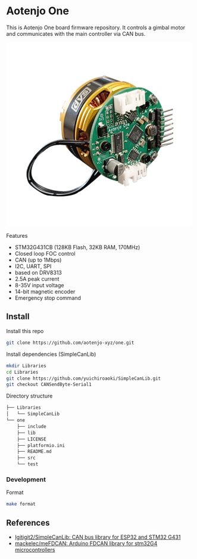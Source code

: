 # Aotenjo One
This is Aotenjo One board firmware repository. It controls a gimbal motor and communicates with the main controller via CAN bus.

<img src="/.github/images/aotenjo-one-and-be4108.png" alt="Aotenjo One" width="500"/>

Features
- STM32G431CB (128KB Flash, 32KB RAM, 170MHz)
- Closed loop FOC control
- CAN (up to 1Mbps)
- I2C, UART, SPI
- based on DRV8313
- 2.5A peak current
- 8-35V input voltage
- 14-bit magnetic encoder
- Emergency stop command


## Install

Install this repo
```bash
git clone https://github.com/aotenjo-xyz/one.git 
```

Install dependencies (SimpleCanLib)
```bash
mkdir Libraries
cd Libraries
git clone https://github.com/yuichiroaoki/SimpleCanLib.git
git checkout CANSendByte-Serial1
```


Directory structure
```bash
├── Libraries
│   └── SimpleCanLib
└── one
    ├── include
    ├── lib
    ├── LICENSE
    ├── platformio.ini
    ├── README.md
    ├── src
    └── test
```

### Development

Format
```bash
make format
```


## References

- [Igitigit2/SimpleCanLib: CAN bus library for ESP32 and STM32 G431](https://github.com/Igitigit2/SimpleCanLib)
- [mackelec/meFDCAN: Arduino FDCAN library for stm32G4 microcontrollers](https://github.com/mackelec/meFDCAN)
